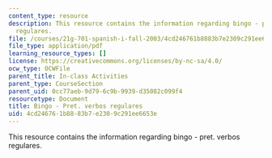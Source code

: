 ```yaml
---
content_type: resource
description: This resource contains the information regarding bingo - pret. verbos
  regulares.
file: /courses/21g-701-spanish-i-fall-2003/4cd246761b8883b7e2309c291ee6653e_MIT21G_701F03_13bingo.pdf
file_type: application/pdf
learning_resource_types: []
license: https://creativecommons.org/licenses/by-nc-sa/4.0/
ocw_type: OCWFile
parent_title: In-class Activities
parent_type: CourseSection
parent_uid: 0cc77aeb-9d79-6c9b-9939-d35082c099f4
resourcetype: Document
title: Bingo - Pret. verbos regulares
uid: 4cd24676-1b88-83b7-e230-9c291ee6653e
---
```

This resource contains the information regarding bingo - pret. verbos regulares.